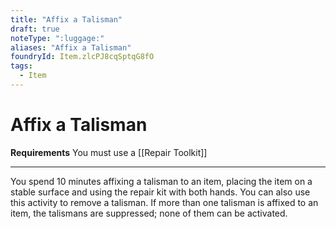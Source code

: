```yaml
---
title: "Affix a Talisman"
draft: true
noteType: ":luggage:"
aliases: "Affix a Talisman"
foundryId: Item.zlcPJ8cqSptqG8fO
tags:
  - Item
---
```


# Affix a Talisman

**Requirements** You must use a [[Repair Toolkit]]

* * *

You spend 10 minutes affixing a talisman to an item, placing the item on a stable surface and using the repair kit with both hands. You can also use this activity to remove a talisman. If more than one talisman is affixed to an item, the talismans are suppressed; none of them can be activated.
